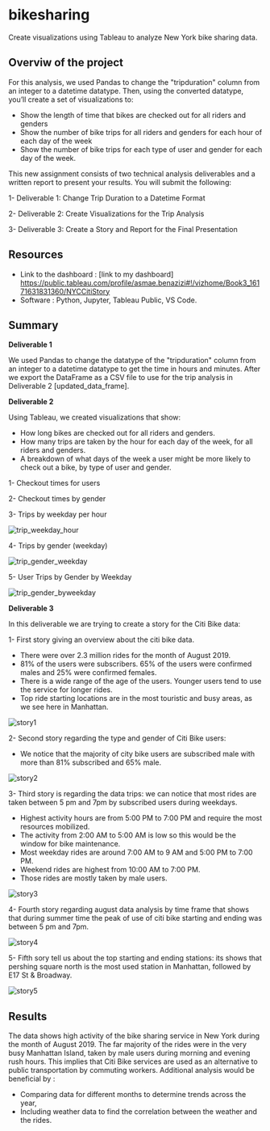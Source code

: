 # bikesharing
Create visualizations using Tableau to analyze New York bike sharing data.


## Overviw of the project 

For this analysis, we used Pandas to change the "tripduration" column from an integer to a datetime datatype. Then, using the converted datatype, you’ll create a set of visualizations to:

- Show the length of time that bikes are checked out for all riders and genders
- Show the number of bike trips for all riders and genders for each hour of each day of the week
- Show the number of bike trips for each type of user and gender for each day of the week.



This new assignment consists of two technical analysis deliverables and a written report to present your results. You will submit the following:

1- Deliverable 1: Change Trip Duration to a Datetime Format

2- Deliverable 2: Create Visualizations for the Trip Analysis

3- Deliverable 3: Create a Story and Report for the Final Presentation


## Resources
- Link to the dashboard : [link to my dashboard] https://public.tableau.com/profile/asmae.benazizi#!/vizhome/Book3_16171631831360/NYCCitiStory
- Software : Python, Jupyter, Tableau Public, VS Code.

## Summary

**Deliverable 1**

We used Pandas to change the datatype of the "tripduration" column from an integer to a datetime datatype to get the time in hours and minutes. After we export the DataFrame as a CSV file to use for the trip analysis in Deliverable 2 [updated_data_frame].

**Deliverable 2**

Using Tableau, we created visualizations that show:

- How long bikes are checked out for all riders and genders.
- How many trips are taken by the hour for each day of the week, for all riders and genders.
- A breakdown of what days of the week a user might be more likely to check out a bike, by type of user and gender.

1- Checkout times for users

2- Checkout times by gender

3- Trips by weekday per hour

![trip_weekday_hour](/Resources/trip_weekday_hour.PNG)

4- Trips by gender (weekday)

![trip_gender_weekday](/Resources/trip_gender_weekday.PNG)


5- User Trips by Gender by Weekday

![trip_gender_byweekday](/Resources/trip_gender_byweekday.PNG)

**Deliverable 3**

In this deliverable we are trying to create a story for the Citi Bike data:

1- First story giving an overview about the citi bike data.

  - There were over 2.3 million rides for the month of August 2019.
  - 81% of the users were subscribers. 65% of the users were confirmed males and 25% were confirmed females.
  - There is a wide range of the age of the users. Younger users tend to use the service for longer rides.
  - Top ride starting locations are in the most touristic and busy areas, as we see here in Manhattan.

![story1](/Resources/story1.PNG)

2- Second story regarding the type and gender of Citi Bike users: 

  - We notice that the majority of city bike users are subscribed male with more than 81% subscribed and 65% male.

![story2](/Resources/story2.PNG)

3- Third story is regarding the data trips: we can notice that most rides are taken between 5 pm and 7pm by subscribed users during weekdays.

  - Highest activity hours are from 5:00 PM to 7:00 PM and require the most resources mobilized.
  - The activity from 2:00 AM to 5:00 AM is low so this would be the window for bike maintenance.
  - Most weekday rides are around 7:00 AM to 9 AM and 5:00 PM to 7:00 PM.
  - Weekend rides are highest from 10:00 AM to 7:00 PM.
  - Those rides are mostly taken by male users.


![story3](/Resources/story3.PNG)

4- Fourth story regarding august data analysis by time frame that shows that during summer time the peak of use of citi bike starting and ending was between 5 pm and 7pm.


![story4](/Resources/story4.PNG)

5- Fifth sory tell us about the top starting and ending stations: its shows that pershing square north is the most used station in Manhattan, followed by E17 St & Broadway.

![story5](/Resources/story5.PNG)

## Results

The data shows high activity of the bike sharing service in New York during the month of August 2019.
The far majority of the rides were in the very busy Manhattan Island, taken by male users during morning and evening rush hours. This implies that Citi Bike services are used as an alternative to public transportation by commuting workers.
Additional analysis would be beneficial by :

- Comparing data for different months to determine trends across the year,
- Including weather data to find the correlation between the weather and the rides.
